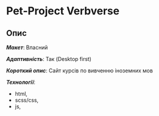 # Pet-Project Verbverse

## Опис

_**Макет**_: Власний

_**Адаптивність**_: Так (Desktop first)

_**Короткий опис**_: Сайт курсів по вивченню іноземних мов

_**Технології**_:

- html,
- scss/css,
- js,
